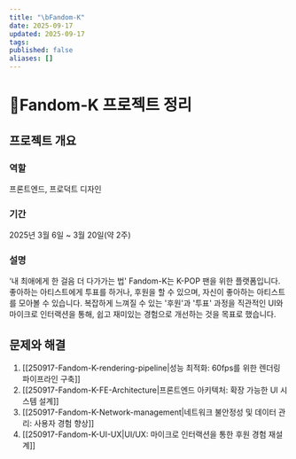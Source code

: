 ```yaml
---
title: "\bFandom-K"
date: 2025-09-17
updated: 2025-09-17
tags:
published: false
aliases: []
---
```

# Fandom-K 프로젝트 정리
## 프로젝트 개요
### 역할
프론트엔드, 프로덕트 디자인

### 기간
2025년 3월 6일 ~ 3월 20일(약 2주)

### 설명
‘내 최애에게 한 걸음 더 다가가는 법'
Fandom-K는 K-POP 팬을 위한 플랫폼입니다.
좋아하는 아티스트에게 투표를 하거나, 후원을 할 수 있으며, 자신이 좋아하는 아티스트를 모아볼 수 있습니다.
복잡하게 느껴질 수 있는 '후원'과 '투표' 과정을 직관적인 UI와 마이크로 인터랙션을 통해, 쉽고 재미있는 경험으로 개선하는 것을 목표로 했습니다.

## 문제와 해결
1. [[250917-Fandom-K-rendering-pipeline|성능 최적화: 60fps를 위한 렌더링 파이프라인 구축]]
2. [[250917-Fandom-K-FE-Architecture|프론트엔드 아키텍처: 확장 가능한 UI 시스템 설계]]
3. [[250917-Fandom-K-Network-management|네트워크 불안정성 및 데이터 관리: 사용자 경험 향상]]
4. [[250917-Fandom-K-UI-UX|UI/UX: 마이크로 인터랙션을 통한 후원 경험 재설계]]